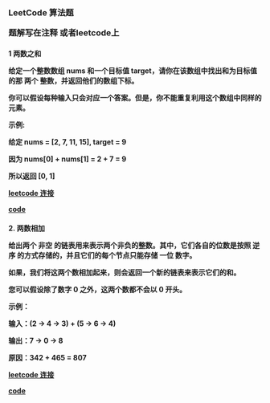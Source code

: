 <h3>LeetCode 算法题
<p> 题解写在注释 或者leetcode上

<h4> 1  两数之和
<p>   给定一个整数数组 nums 和一个目标值 target，请你在该数组中找出和为目标值的那 两个 整数，并返回他们的数组下标。
<p>     你可以假设每种输入只会对应一个答案。但是，你不能重复利用这个数组中同样的元素。
<p>     示例:
<p>     给定 nums = [2, 7, 11, 15], target = 9
<p>     因为 nums[0] + nums[1] = 2 + 7 = 9
<p>     所以返回 [0, 1]
<p><a href="https://leetcode-cn.com/problems/two-sum">leetcode 连接</a>
 <p><a href="/src/main/java/algorithm/leetcode/twoSum.java"> code</a>

<h4> 2. 两数相加
<p> 给出两个 非空 的链表用来表示两个非负的整数。其中，它们各自的位数是按照 逆序 的方式存储的，并且它们的每个节点只能存储 一位 数字。
<p>    如果，我们将这两个数相加起来，则会返回一个新的链表来表示它们的和。
<p>    您可以假设除了数字 0 之外，这两个数都不会以 0 开头。
<p>    示例：
<p>    输入：(2 -> 4 -> 3) + (5 -> 6 -> 4)
<p>    输出：7 -> 0 -> 8
<p>    原因：342 + 465 = 807
<p><a href="https://leetcode-cn.com/problems/add-two-numbers">leetcode 连接</a>
 <p><a href="/src/main/java/algorithm/leetcode/addTwoNumbers.java"> code</a>